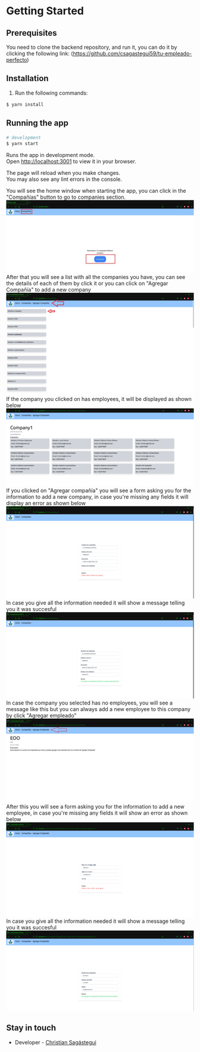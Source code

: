 # Getting Started

## Prerequisites
You need to clone the backend repository, and run it, you can do it by clicking the following link: (https://github.com/csagastegui59/tu-empleado-perfecto)

## Installation

1. Run the following commands:

```bash
$ yarn install
```
## Running the app

```bash
# development
$ yarn start
```

Runs the app in development mode.\
Open [http://localhost:3001](http://localhost:3001) to view it in your browser.

The page will reload when you make changes.\
You may also see any lint errors in the console.

You will see the home window when starting the app, you can click in the "Compañías" button to go to companies section.
![Home](src/components/media/home.jpeg)
After that you will see a list with all the companies you have, you can see the details of each of them by click it or you can click on "Agregar Compañía" to add a new company
![Companies](src/components/media/companies.jpeg)
If the company you clicked on has employees, it will be displayed as shown below
![Company with employees](src/components/media/company%20with%20employees.png)
If you clicked on "Agregar compañía" you will see a form asking you for the information to add a new company, in case you're missing any fields it will display an error as shown below
![Add company error](src/components/media/add%20company%20error.png)
In case you give all the information needed it will show a message telling you it was succesful
![Company added succes](src/components/media/company%20added.png)
In case the company you selected has no employees, you will see a message like this but you can always add a new employee to this company by click "Agregar empleado"
![Add employee](src/components/media/add%20employee.jpeg)
After this you will see a form asking you for the information to add a new employee, in case you're missing any fields it will show an error as shown below
![Add employee error](src/components/media/add%20employee%20error.png)
In case you give all the information needed it will show a message telling you it was succesful
![Add employee succes](src/components/media/employee%20added.png)



## Stay in touch
- Developer - [Christian Sagástegui](https://github.com/csagastegui59)
